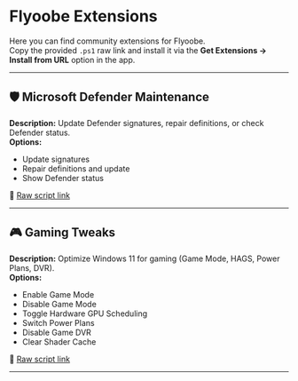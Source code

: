 # Flyoobe Extensions

Here you can find community extensions for Flyoobe.  
Copy the provided `.ps1` raw link and install it via the **Get Extensions → Install from URL** option in the app.

---

## 🛡 Microsoft Defender Maintenance
**Description:** Update Defender signatures, repair definitions, or check Defender status.  
**Options:**  
- Update signatures  
- Repair definitions and update  
- Show Defender status  

🔗 [Raw script link](https://raw.githubusercontent.com/builtbybel/Flyoobe/refs/heads/main/Flyoobe.Extensions/Microsoft%20Defender%20maintenance.ps1)

---

## 🎮 Gaming Tweaks
**Description:** Optimize Windows 11 for gaming (Game Mode, HAGS, Power Plans, DVR).  
**Options:**  
- Enable Game Mode  
- Disable Game Mode  
- Toggle Hardware GPU Scheduling  
- Switch Power Plans  
- Disable Game DVR  
- Clear Shader Cache  

🔗 [Raw script link](https://raw.githubusercontent.com/builtbybel/Flyoobe/refs/heads/main/Flyoobe.Extensions/Gaming%20tweaks.ps1)

---


